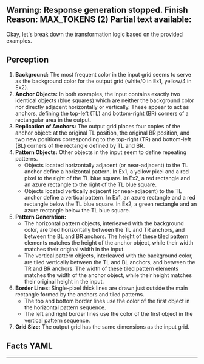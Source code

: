 Warning: Response generation stopped. Finish Reason: MAX_TOKENS (2)
Partial text available:
---
Okay, let's break down the transformation logic based on the provided examples.

## Perception

1.  **Background:** The most frequent color in the input grid seems to serve as the background color for the output grid (white/0 in Ex1, yellow/4 in Ex2).
2.  **Anchor Objects:** In both examples, the input contains exactly two identical objects (blue squares) which are neither the background color nor directly adjacent horizontally or vertically. These appear to act as anchors, defining the top-left (TL) and bottom-right (BR) corners of a rectangular area in the output.
3.  **Replication of Anchors:** The output grid places four copies of the anchor object: at the original TL position, the original BR position, and two new positions corresponding to the top-right (TR) and bottom-left (BL) corners of the rectangle defined by TL and BR.
4.  **Pattern Objects:** Other objects in the input seem to define repeating patterns.
    *   Objects located horizontally adjacent (or near-adjacent) to the TL anchor define a horizontal pattern. In Ex1, a yellow pixel and a red pixel to the right of the TL blue square. In Ex2, a red rectangle and an azure rectangle to the right of the TL blue square.
    *   Objects located vertically adjacent (or near-adjacent) to the TL anchor define a vertical pattern. In Ex1, an azure rectangle and a red rectangle below the TL blue square. In Ex2, a green rectangle and an azure rectangle below the TL blue square.
5.  **Pattern Generation:**
    *   The horizontal pattern objects, interleaved with the background color, are tiled horizontally between the TL and TR anchors, and between the BL and BR anchors. The height of these tiled pattern elements matches the height of the anchor object, while their width matches their original width in the input.
    *   The vertical pattern objects, interleaved with the background color, are tiled vertically between the TL and BL anchors, and between the TR and BR anchors. The width of these tiled pattern elements matches the width of the anchor object, while their height matches their original height in the input.
6.  **Border Lines:** Single-pixel thick lines are drawn just outside the main rectangle formed by the anchors and tiled patterns.
    *   The top and bottom border lines use the color of the first object in the horizontal pattern sequence.
    *   The left and right border lines use the color of the first object in the vertical pattern sequence.
7.  **Grid Size:** The output grid has the same dimensions as the input grid.

## Facts YAML


---
